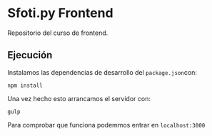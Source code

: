 Sfoti.py Frontend
================

Repositorio del curso de frontend.

## Ejecución

Instalamos las dependencias de desarrollo del `package.json`con:

```
npm install
```

Una vez hecho esto arrancamos el servidor con:

```
gulp
```

Para comprobar que funciona podemmos entrar en ```localhost:3000```
